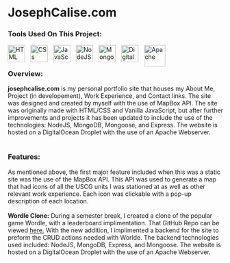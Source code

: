 # JosephCalise.com

### Tools Used On This Project:

<img align="left" alt="HTML" width="40px" style="padding-right:10px;" src="https://cdn.jsdelivr.net/gh/devicons/devicon/icons/html5/html5-original.svg"/>
<img align="left" alt="CSs" width="40px" style="padding-right:10px;" src="https://cdn.jsdelivr.net/gh/devicons/devicon/icons/css3/css3-original.svg" />
<img align="left" alt="JavaScript" width="40px" style="padding-right:10px;" src="https://cdn.jsdelivr.net/gh/devicons/devicon/icons/javascript/javascript-original.svg" />
<img align="left" alt="NodeJS" width="40px" style="padding-right:10px;" src="https://cdn.jsdelivr.net/gh/devicons/devicon/icons/nodejs/nodejs-original.svg" />
<img align="left" alt="MongoDB" width="40px" style="padding-right:10px;" src="https://cdn.jsdelivr.net/gh/devicons/devicon/icons/mongodb/mongodb-original.svg" />
<img align="left" alt="DigitalOcean" width="40px" style="padding-right:10px;" src="https://cdn.jsdelivr.net/gh/devicons/devicon/icons/digitalocean/digitalocean-original.svg" />
<img align="left" alt="Apache" width="50px" style="padding-right:10px;" src="https://cdn.jsdelivr.net/gh/devicons/devicon/icons/apache/apache-original-wordmark.svg" />
<br />

#

### Overview:
**josephcalise.com** is my personal portfolio site that houses my About Me, Project (in developement), Work Experience, and Contact links. The site was designed and created by myself with the use of 
MapBox API. The site was originally made with HTML/CSS and Vanilla JavaScript, but after further improvements and projects it has been updated to include the use of the technologies: NodeJS, MongoDB, Mongoose, and Express. The website is hosted on a DigitalOcean Droplet with the use of an Apache Webserver.

#

### Features:
As mentioned above, the first major feature included when this was a static site was the use of the MapBox API. This API was used to generate a map that had icons of all the USCG units I was stationed at
as well as other relevant work experience. Each icon was clickable with a pop-up description of each location. 
<br />
<br />
**Wordle Clone:**
 During a semester break, I created a clone of the popular game Wordle, with a leaderboard implimentation. That GitHub Repo can be viewed <a href="https://github.com/josephcalise/wordle-clone-leaderboard">here.</a> With the new addition, I implimented a backend for the site to preform the CRUD actions needed with Worlde. The backend technologies used included: NodeJS, MongoDB, Express, and Mongoose. The website is hosted on a DigitalOcean Droplet with the use of an Apache Webserver. 
